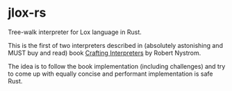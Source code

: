 # jlox-rs
Tree-walk interpreter for Lox language in Rust.

This is the first of two interpreters described in (absolutely astonishing and MUST buy and read) book [Crafting Interpreters](https://craftinginterpreters.com/) by Robert Nystrom.

The idea is to follow the book implementation (including challenges) and try to come up with equally concise and performant implementation is safe Rust.
